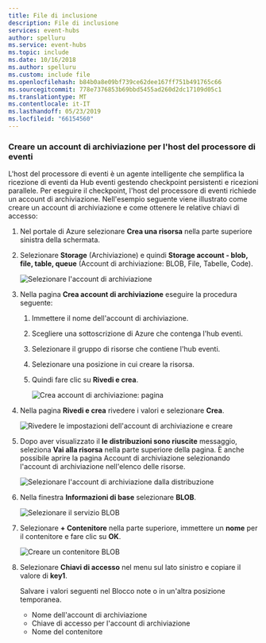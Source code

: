 ```yaml
---
title: File di inclusione
description: File di inclusione
services: event-hubs
author: spelluru
ms.service: event-hubs
ms.topic: include
ms.date: 10/16/2018
ms.author: spelluru
ms.custom: include file
ms.openlocfilehash: b84b0a8e09bf739ce62dee167ff751b491765c66
ms.sourcegitcommit: 778e7376853b69bbd5455ad260d2dc17109d05c1
ms.translationtype: MT
ms.contentlocale: it-IT
ms.lasthandoff: 05/23/2019
ms.locfileid: "66154560"
---
```

### <a name="create-a-storage-account-for-event-processor-host"></a>Creare un account di archiviazione per l'host del processore di eventi
L'host del processore di eventi è un agente intelligente che semplifica la ricezione di eventi da Hub eventi gestendo checkpoint persistenti e ricezioni parallele. Per eseguire il checkpoint, l'host del processore di eventi richiede un account di archiviazione. Nell'esempio seguente viene illustrato come creare un account di archiviazione e come ottenere le relative chiavi di accesso:

1. Nel portale di Azure selezionare **Crea una risorsa** nella parte superiore sinistra della schermata.

2. Selezionare **Storage** (Archiviazione) e quindi **Storage account - blob, file, table, queue** (Account di archiviazione: BLOB, File, Tabelle, Code).
   
    ![Selezionare l'account di archiviazione](./media/event-hubs-create-storage/create-storage1.png)

3. Nella pagina **Crea account di archiviazione** eseguire la procedura seguente: 

   1. Immettere il nome dell'account di archiviazione. 
   2. Scegliere una sottoscrizione di Azure che contenga l'hub eventi.
   3. Selezionare il gruppo di risorse che contiene l'hub eventi.
   4. Selezionare una posizione in cui creare la risorsa. 
   5. Quindi fare clic su **Rivedi e crea**.
   
      ![Crea account di archiviazione: pagina](./media/event-hubs-create-storage/create-storage2.png)

4. Nella pagina **Rivedi e crea** rivedere i valori e selezionare **Crea**. 

    ![Rivedere le impostazioni dell'account di archiviazione e creare](./media/event-hubs-create-storage/review-create-storage-account.png)
5. Dopo aver visualizzato il **le distribuzioni sono riuscite** messaggio, seleziona **Vai alla risorsa** nella parte superiore della pagina. È anche possibile aprire la pagina Account di archiviazione selezionando l'account di archiviazione nell'elenco delle risorse.  

    ![Selezionare l'account di archiviazione dalla distribuzione](./media/event-hubs-create-storage/select-storage-deployment.png) 
7. Nella finestra **Informazioni di base** selezionare **BLOB**. 

    ![Selezionare il servizio BLOB](./media/event-hubs-create-storage/select-blobs-service.png)
1. Selezionare **+ Contenitore** nella parte superiore, immettere un **nome** per il contenitore e fare clic su **OK**. 

    ![Creare un contenitore BLOB](./media/event-hubs-create-storage/create-blob-container.png)
1. Selezionare **Chiavi di accesso** nel menu sul lato sinistro e copiare il valore di **key1**. 

    Salvare i valori seguenti nel Blocco note o in un'altra posizione temporanea.
    - Nome dell'account di archiviazione
    - Chiave di accesso per l'account di archiviazione
    - Nome del contenitore
